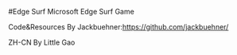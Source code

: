 #Edge Surf
Microsoft Edge Surf Game

Code&Resources By Jackbuehner:https://github.com/jackbuehner/

ZH-CN By Little Gao
